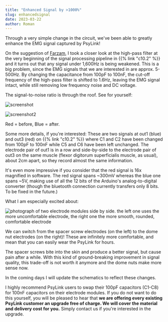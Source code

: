 ```yaml
---
title: "Enhanced Signal by >1000%"
slug: enhancedsignal
date: 2023-03-22
author: Roman
---
```


Through a very simple change in the circuit, we've been able to greatly enhance the EMG signal captured by PsyLink!

On the suggestion of [Farzam](https://www.linkedin.com/in/farzam-khodajoo), I took a closer look at the high-pass filter at the very beginning of the signal processing pipeline in {{% link "c10.2" %}} and it turns out that any signal under 1,600Hz is being weakened. This is a big problem, since the EMG signals that we are interested in are approx. 5-500Hz.  By changing the capacitance from 100pF to 100nF, the cut-off frequency of the high-pass filter is shifted to 1.6Hz, leaving the EMG signal intact, while still removing low frequency noise and DC voltage.

The signal-to-noise ratio is through the roof.  See for yourself:

![screenshot](/img/blog/2023-03-22_enhanced.png)

![screenshot2](/img/blog/2023-03-22_enhanced2.png)

Red = before, Blue = after.

Some more details, if you're interested: These are two signals at out1 (blue) and out3 (red) on {{% link "c10.2" %}} where C1 and C2 have been changed from 100pF to 100nF while C5 and C6 have been left unchanged.  The electrode pair of out1 is in a row and side-by-side to the electrode pair of out3 on the same muscle (flexor digitorum superficialis muscle, as usual), about 2cm apart, so they record almost the same information.

It's even more impressive if you consider that the red signal is 16x magnified in software. The red signal spans ~300mV whereas the blue one spans ~5V, making use of all the 12 bits of the Arduino's analog-to-digital converter (though the bluetooth connection currently transfers only 8 bits. To be fixed in the future.)

What I am especially excited about:

![photograph of two electrode modules side by side. the left one uses the more uncomfortable electrode, the right one the more smooth, rounded, comfortable electrode](/img/blog/2023-03-22_comfytrodes.jpg)

We can switch from the spacer screw electrodes (on the left) to the dome nut electrodes (on the right)!  These are infinitely more comfortable, and mean that you can easily wear the PsyLink for hours.

The spacer screws bite into the skin and produce a better signal, but cause pain after a while.  With this kind of ground-breaking improvement in signal quality, this trade-off is not worth it anymore and the dome nuts make more sense now.

In the coming days I will update the schematics to reflect these changes.

I highly recommend PsyLink users to swap their 100pF capacitors (C1-C8) for 100nF capacitors on their electrode modules.  If you do not want to do this yourself, you will be pleased to hear that **we are offering every existing PsyLink customer an upgrade free of charge. We will cover the material and delivery cost for you.**  Simply contact us if you're interested in the upgrade.
